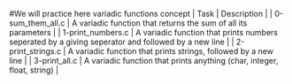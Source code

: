 #We will practice here variadic functions concept
| Task		| Description		|
| 0-sum_them_all.c | A variadic function that returns the sum of all its parameters |
| 1-print_numbers.c | A variadic function that prints numbers seperated by a giving seperator and followed by a new line |
| 2-print_strings.c | A variadic function that prints strings, followed by a new line |
| 3-print_all.c | A variadic function that prints anything (char, integer, float, string) |
